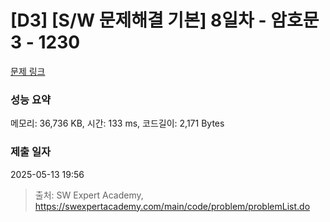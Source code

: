 # [D3] [S/W 문제해결 기본] 8일차 - 암호문3 - 1230 

[문제 링크](https://swexpertacademy.com/main/code/problem/problemDetail.do?contestProbId=AV14zIwqAHwCFAYD) 

### 성능 요약

메모리: 36,736 KB, 시간: 133 ms, 코드길이: 2,171 Bytes

### 제출 일자

2025-05-13 19:56



> 출처: SW Expert Academy, https://swexpertacademy.com/main/code/problem/problemList.do